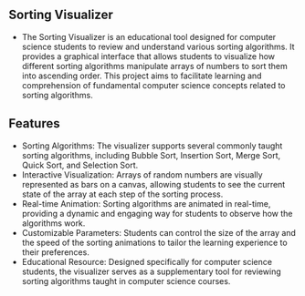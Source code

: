 ## Sorting Visualizer
- The Sorting Visualizer is an educational tool designed for computer science students to review and understand various sorting algorithms. It provides a graphical interface that allows students to visualize how different sorting algorithms manipulate arrays of numbers to sort them into ascending order. This project aims to facilitate learning and comprehension of fundamental computer science concepts related to sorting algorithms.

## Features
- Sorting Algorithms: The visualizer supports several commonly taught sorting algorithms, including Bubble Sort, Insertion Sort, Merge Sort, Quick Sort, and Selection Sort.
- Interactive Visualization: Arrays of random numbers are visually represented as bars on a canvas, allowing students to see the current state of the array at each step of the sorting process.
- Real-time Animation: Sorting algorithms are animated in real-time, providing a dynamic and engaging way for students to observe how the algorithms work.
- Customizable Parameters: Students can control the size of the array and the speed of the sorting animations to tailor the learning experience to their preferences.
- Educational Resource: Designed specifically for computer science students, the visualizer serves as a supplementary tool for reviewing sorting algorithms taught in computer science courses.
